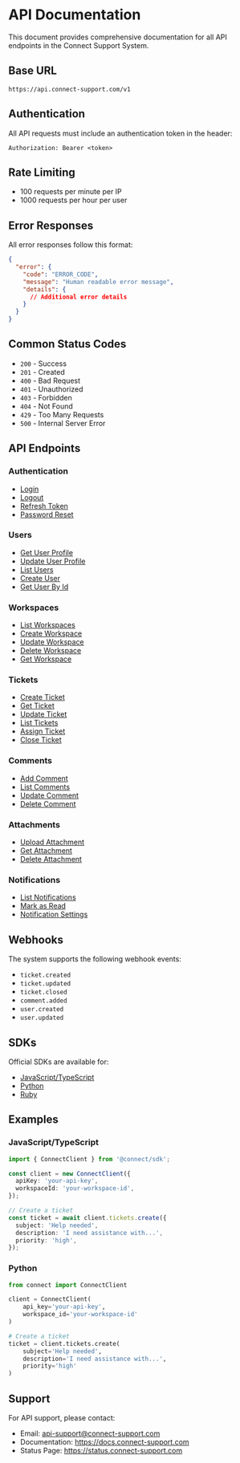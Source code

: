 # API Documentation

This document provides comprehensive documentation for all API endpoints in the Connect Support System.

## Base URL

```
https://api.connect-support.com/v1
```

## Authentication

All API requests must include an authentication token in the header:

```http
Authorization: Bearer <token>
```

## Rate Limiting

- 100 requests per minute per IP
- 1000 requests per hour per user

## Error Responses

All error responses follow this format:

```json
{
  "error": {
    "code": "ERROR_CODE",
    "message": "Human readable error message",
    "details": {
      // Additional error details
    }
  }
}
```

## Common Status Codes

- `200` - Success
- `201` - Created
- `400` - Bad Request
- `401` - Unauthorized
- `403` - Forbidden
- `404` - Not Found
- `429` - Too Many Requests
- `500` - Internal Server Error

## API Endpoints

### Authentication

- [Login](./auth/login.md)
- [Logout](./auth/logout.md)
- [Refresh Token](./auth/refresh-token.md)
- [Password Reset](./auth/password-reset.md)

### Users

- [Get User Profile](./users/get-profile.md)
- [Update User Profile](./users/update-profile.md)
- [List Users](./users/list-users.md)
- [Create User](./users/create-user.md)
- [Get User By Id](./users/get-user-by-id.md)

### Workspaces

- [List Workspaces](./workspaces/list-workspaces.md)
- [Create Workspace](./workspaces/create-workspace.md)
- [Update Workspace](./workspaces/update-workspace.md)
- [Delete Workspace](./workspaces/delete-workspace.md)
- [Get Workspace](./workspaces/get-workspace.md)

### Tickets

- [Create Ticket](./tickets/create-ticket.md)
- [Get Ticket](./tickets/get-ticket.md)
- [Update Ticket](./tickets/update-ticket.md)
- [List Tickets](./tickets/list-tickets.md)
- [Assign Ticket](./tickets/assign-ticket.md)
- [Close Ticket](./tickets/close-ticket.md)

### Comments

- [Add Comment](./comments/add-comment.md)
- [List Comments](./comments/list-comments.md)
- [Update Comment](./comments/update-comment.md)
- [Delete Comment](./comments/delete-comment.md)

### Attachments

- [Upload Attachment](./attachments/upload-attachment.md)
- [Get Attachment](./attachments/get-attachment.md)
- [Delete Attachment](./attachments/delete-attachment.md)

### Notifications

- [List Notifications](./notifications/list-notifications.md)
- [Mark as Read](./notifications/mark-as-read.md)
- [Notification Settings](./notifications/settings.md)

## Webhooks

The system supports the following webhook events:

- `ticket.created`
- `ticket.updated`
- `ticket.closed`
- `comment.added`
- `user.created`
- `user.updated`

## SDKs

Official SDKs are available for:

- [JavaScript/TypeScript](./sdk/javascript.md)
- [Python](./sdk/python.md)
- [Ruby](./sdk/ruby.md)

## Examples

### JavaScript/TypeScript

```typescript
import { ConnectClient } from '@connect/sdk';

const client = new ConnectClient({
  apiKey: 'your-api-key',
  workspaceId: 'your-workspace-id',
});

// Create a ticket
const ticket = await client.tickets.create({
  subject: 'Help needed',
  description: 'I need assistance with...',
  priority: 'high',
});
```

### Python

```python
from connect import ConnectClient

client = ConnectClient(
    api_key='your-api-key',
    workspace_id='your-workspace-id'
)

# Create a ticket
ticket = client.tickets.create(
    subject='Help needed',
    description='I need assistance with...',
    priority='high'
)
```

## Support

For API support, please contact:

- Email: api-support@connect-support.com
- Documentation: https://docs.connect-support.com
- Status Page: https://status.connect-support.com
